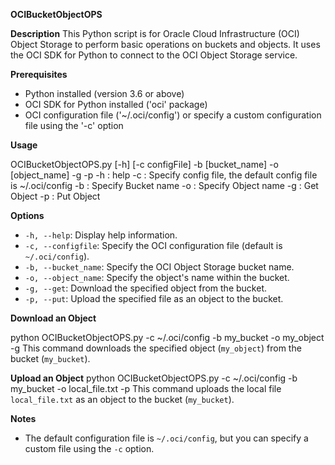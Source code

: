 **OCIBucketObjectOPS**

**Description**
This Python script is for Oracle Cloud Infrastructure (OCI) Object Storage to perform basic operations on buckets and objects. It uses the OCI SDK for Python to connect to the OCI Object Storage service.

**Prerequisites**
- Python installed (version 3.6 or above)
- OCI SDK for Python installed ('oci' package)
- OCI configuration file ('~/.oci/config') or specify a custom configuration file using the '-c' option

**Usage**

OCIBucketObjectOPS.py [-h] [-c configFile] -b [bucket_name] -o [object_name] -g -p
    -h : help
    -c : Specify config file, the default config file is ~/.oci/config
    -b : Specify Bucket name
    -o : Specify Object name
    -g : Get Object
    -p : Put Object 

**Options**
- `-h, --help`: Display help information.
- `-c, --configfile`: Specify the OCI configuration file (default is `~/.oci/config`).
- `-b, --bucket_name`: Specify the OCI Object Storage bucket name.
- `-o, --object_name`: Specify the object's name within the bucket.
- `-g, --get`: Download the specified object from the bucket.
- `-p, --put`: Upload the specified file as an object to the bucket.

**Download an Object**

python OCIBucketObjectOPS.py -c ~/.oci/config -b my_bucket -o my_object -g
This command downloads the specified object (`my_object`) from the bucket (`my_bucket`).

**Upload an Object**
python OCIBucketObjectOPS.py -c ~/.oci/config -b my_bucket -o local_file.txt -p
This command uploads the local file `local_file.txt` as an object to the bucket (`my_bucket`).

**Notes**
- The default configuration file is `~/.oci/config`, but you can specify a custom file using the `-c` option.
